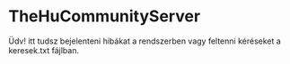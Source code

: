 # TheHuCommunityServer

Üdv! itt tudsz bejelenteni hibákat a rendszerben vagy feltenni kéréseket a keresek.txt fájlban.

